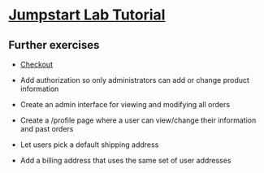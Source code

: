 # [Jumpstart Lab Tutorial](http://tutorials.jumpstartlab.com/projects/merchant.html)

## Further exercises

* [Checkout](http://tutorials.jumpstartlab.com/projects/merchant.html#iteration-7:-checkout)

* Add authorization so only administrators can add or change product information

* Create an admin interface for viewing and modifying all orders

* Create a /profile page where a user can view/change their information and past orders

* Let users pick a default shipping address

* Add a billing address that uses the same set of user addresses
